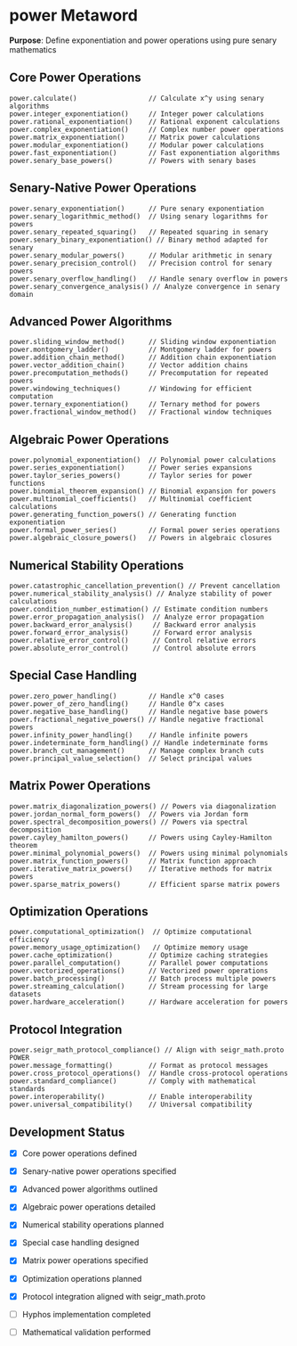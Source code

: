 # power Metaword

**Purpose**: Define exponentiation and power operations using pure senary mathematics

## Core Power Operations

```hyphos
power.calculate()                  // Calculate x^y using senary algorithms
power.integer_exponentiation()     // Integer power calculations
power.rational_exponentiation()    // Rational exponent calculations
power.complex_exponentiation()     // Complex number power operations
power.matrix_exponentiation()      // Matrix power calculations
power.modular_exponentiation()     // Modular power calculations
power.fast_exponentiation()        // Fast exponentiation algorithms
power.senary_base_powers()         // Powers with senary bases
```

## Senary-Native Power Operations

```hyphos
power.senary_exponentiation()      // Pure senary exponentiation
power.senary_logarithmic_method()  // Using senary logarithms for powers
power.senary_repeated_squaring()   // Repeated squaring in senary
power.senary_binary_exponentiation() // Binary method adapted for senary
power.senary_modular_powers()      // Modular arithmetic in senary
power.senary_precision_control()   // Precision control for senary powers
power.senary_overflow_handling()   // Handle senary overflow in powers
power.senary_convergence_analysis() // Analyze convergence in senary domain
```

## Advanced Power Algorithms

```hyphos
power.sliding_window_method()      // Sliding window exponentiation
power.montgomery_ladder()          // Montgomery ladder for powers
power.addition_chain_method()      // Addition chain exponentiation
power.vector_addition_chain()      // Vector addition chains
power.precomputation_methods()     // Precomputation for repeated powers
power.windowing_techniques()       // Windowing for efficient computation
power.ternary_exponentiation()     // Ternary method for powers
power.fractional_window_method()   // Fractional window techniques
```

## Algebraic Power Operations

```hyphos
power.polynomial_exponentiation()  // Polynomial power calculations
power.series_exponentiation()      // Power series expansions
power.taylor_series_powers()       // Taylor series for power functions
power.binomial_theorem_expansion() // Binomial expansion for powers
power.multinomial_coefficients()   // Multinomial coefficient calculations
power.generating_function_powers() // Generating function exponentiation
power.formal_power_series()        // Formal power series operations
power.algebraic_closure_powers()   // Powers in algebraic closures
```

## Numerical Stability Operations

```hyphos
power.catastrophic_cancellation_prevention() // Prevent cancellation
power.numerical_stability_analysis() // Analyze stability of power calculations
power.condition_number_estimation() // Estimate condition numbers
power.error_propagation_analysis()  // Analyze error propagation
power.backward_error_analysis()     // Backward error analysis
power.forward_error_analysis()      // Forward error analysis
power.relative_error_control()      // Control relative errors
power.absolute_error_control()      // Control absolute errors
```

## Special Case Handling

```hyphos
power.zero_power_handling()        // Handle x^0 cases
power.power_of_zero_handling()     // Handle 0^x cases
power.negative_base_handling()     // Handle negative base powers
power.fractional_negative_powers() // Handle negative fractional powers
power.infinity_power_handling()    // Handle infinite powers
power.indeterminate_form_handling() // Handle indeterminate forms
power.branch_cut_management()      // Manage complex branch cuts
power.principal_value_selection()  // Select principal values
```

## Matrix Power Operations

```hyphos
power.matrix_diagonalization_powers() // Powers via diagonalization
power.jordan_normal_form_powers()  // Powers via Jordan form
power.spectral_decomposition_powers() // Powers via spectral decomposition
power.cayley_hamilton_powers()     // Powers using Cayley-Hamilton theorem
power.minimal_polynomial_powers()  // Powers using minimal polynomials
power.matrix_function_powers()     // Matrix function approach
power.iterative_matrix_powers()    // Iterative methods for matrix powers
power.sparse_matrix_powers()       // Efficient sparse matrix powers
```

## Optimization Operations

```hyphos
power.computational_optimization()  // Optimize computational efficiency
power.memory_usage_optimization()   // Optimize memory usage
power.cache_optimization()         // Optimize caching strategies
power.parallel_computation()       // Parallel power computations
power.vectorized_operations()      // Vectorized power operations
power.batch_processing()           // Batch process multiple powers
power.streaming_calculation()      // Stream processing for large datasets
power.hardware_acceleration()      // Hardware acceleration for powers
```

## Protocol Integration

```hyphos
power.seigr_math_protocol_compliance() // Align with seigr_math.proto POWER
power.message_formatting()         // Format as protocol messages
power.cross_protocol_operations()  // Handle cross-protocol operations
power.standard_compliance()        // Comply with mathematical standards
power.interoperability()           // Enable interoperability
power.universal_compatibility()    // Universal compatibility
```

## Development Status

- [x] Core power operations defined
- [x] Senary-native power operations specified
- [x] Advanced power algorithms outlined
- [x] Algebraic power operations detailed
- [x] Numerical stability operations planned
- [x] Special case handling designed
- [x] Matrix power operations specified
- [x] Optimization operations planned
- [x] Protocol integration aligned with seigr_math.proto
- [ ] Hyphos implementation completed
- [ ] Mathematical validation performed

